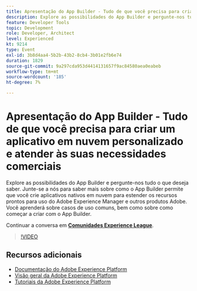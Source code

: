 ```yaml
---
title: Apresentação do App Builder - Tudo de que você precisa para criar um aplicativo em nuvem personalizado e atender às suas necessidades comerciais
description: Explore as possibilidades do App Builder e pergunte-nos tudo o que deseja saber. Junte-se a nós para saber mais sobre como o App Builder permite que você crie aplicativos nativos em nuvem para estender os recursos prontos para uso do Adobe Experience Manager e outros produtos Adobe. Você aprenderá sobre casos de uso comuns, bem como sobre como começar a criar com o App Builder.
feature: Developer Tools
topic: Development
role: Developer, Architect
level: Experienced
kt: 9214
type: Event
exl-id: 3b8d4aa4-5b2b-43b2-8cb4-3b01e2fb6e74
duration: 1829
source-git-commit: 9a297cda953d4414131657f9ac84580aea0eabeb
workflow-type: tm+mt
source-wordcount: '185'
ht-degree: 7%

---
```


# Apresentação do App Builder - Tudo de que você precisa para criar um aplicativo em nuvem personalizado e atender às suas necessidades comerciais

Explore as possibilidades do App Builder e pergunte-nos tudo o que deseja saber. Junte-se a nós para saber mais sobre como o App Builder permite que você crie aplicativos nativos em nuvem para estender os recursos prontos para uso do Adobe Experience Manager e outros produtos Adobe. Você aprenderá sobre casos de uso comuns, bem como sobre como começar a criar com o App Builder.

Continuar a conversa em **[Comunidades Experience League](https://adobe.ly/3AYeJlv)**.

>[!VIDEO](https://video.tv.adobe.com/v/337767/?quality=12&learn=on&hidetitle=true)

## Recursos adicionais

- [Documentação do Adobe Experience Platform](https://experienceleague.adobe.com/docs/experience-platform.html?lang=pt-BR)
- [Visão geral da Adobe Experience Platform](https://experienceleague.adobe.com/docs/experience-platform/landing/home.html?lang=pt-BR)
- [Tutoriais da Adobe Experience Platform](https://experienceleague.adobe.com/docs/platform-learn/tutorials/overview.html?lang=pt-BR)
